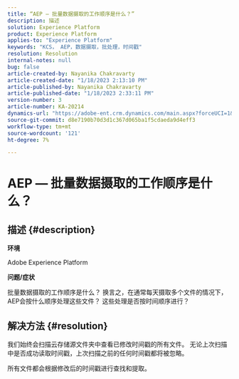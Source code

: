 ```yaml
---
title: “AEP — 批量数据摄取的工作顺序是什么？”
description: 描述
solution: Experience Platform
product: Experience Platform
applies-to: "Experience Platform"
keywords: "KCS， AEP，数据摄取，批处理，时间戳"
resolution: Resolution
internal-notes: null
bug: false
article-created-by: Nayanika Chakravarty
article-created-date: "1/18/2023 2:13:10 PM"
article-published-by: Nayanika Chakravarty
article-published-date: "1/18/2023 2:33:11 PM"
version-number: 3
article-number: KA-20214
dynamics-url: "https://adobe-ent.crm.dynamics.com/main.aspx?forceUCI=1&pagetype=entityrecord&etn=knowledgearticle&id=e5cd4639-3a97-ed11-aad1-6045bd006b4b"
source-git-commit: d8e7190b70d3d1c367d065ba1f5cdaeda9d4eff3
workflow-type: tm+mt
source-wordcount: '121'
ht-degree: 7%

---
```


# AEP — 批量数据摄取的工作顺序是什么？

## 描述 {#description}


<b>环境</b>

Adobe Experience Platform

<b>问题/症状</b>

批量数据摄取的工作顺序是什么？ 换言之，在通常每天摄取多个文件的情况下，AEP会按什么顺序处理这些文件？ 这些处理是否按时间顺序进行？


## 解决方法 {#resolution}


我们始终会扫描云存储源文件夹中查看已修改时间戳的所有文件。 无论上次扫描中是否成功读取时间戳，上次扫描之前的任何时间戳都将被忽略。

所有文件都会根据修改后的时间戳进行查找和提取。
